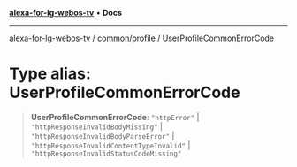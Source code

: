 [**alexa-for-lg-webos-tv**](../../../README.md) • **Docs**

***

[alexa-for-lg-webos-tv](../../../modules.md) / [common/profile](../README.md) / UserProfileCommonErrorCode

# Type alias: UserProfileCommonErrorCode

> **UserProfileCommonErrorCode**: `"httpError"` \| `"httpResponseInvalidBodyMissing"` \| `"httpResponseInvalidBodyParseError"` \| `"httpResponseInvalidContentTypeInvalid"` \| `"httpResponseInvalidStatusCodeMissing"`
